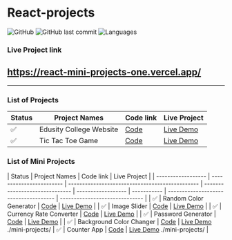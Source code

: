 # React-projects

![GitHub](https://img.shields.io/github/license/mohitkhedkar/react-projects?style=for-the-badge)
![GitHub last commit](https://img.shields.io/github/last-commit/mohitkhedkar/react-projects?style=for-the-badge)
![Languages](https://img.shields.io/github/languages/count/mohitkhedkar/react-projects?style=for-the-badge)

### Live Project link

## https://react-mini-projects-one.vercel.app/

---

### List of Projects

| Status             | Project Names           | Code link                          | Live Project                                         |
| ------------------ | ----------------------- | ---------------------------------- | ---------------------------------------------------- |
| :white_check_mark: | Edusity College Website | [Code](./projects/collegeWebsite/) | [Live Demo](https://edusity-mk.netlify.app/)         |
| :white_check_mark: | Tic Tac Toe Game        | [Code](./projects/TicTacToe-Game/) | [Live Demo](https://tictactoe-react-mk.netlify.app/) |

### List of Mini Projects

| Status             | Project Names            | Code link                                       | Live Project                   |
| ------------------ | ------------------------ | ----------------------------------------------- | ------------------------------ | ------------------ | ----------- | ------------------------------------- | ------------------------------ |
| :white_check_mark: | Random Color Generator   | [Code](./mini-projects/06randomColorGenerator/) | [Live Demo]()                  |
| :white_check_mark: | Image Slider             | [Code](./mini-projects/05ImageSlider/)          | [Live Demo]()                  |
| :white_check_mark: | Currency Rate Converter  | [Code](./mini-projects/04currencyRate/)         | [Live Demo]()                  |
| :white_check_mark: | Password Generator       | [Code](./mini-projects/03passwordGenerator/)    | [Live Demo]()                  |
| :white_check_mark: | Background Color Changer | [Code](./mini-projects/02backgroundChanger/)    | [Live Demo]() ./mini-projects/ | :white_check_mark: | Counter App | [Code](./mini-projects/01counterApp/) | [Live Demo]() ./mini-projects/ |
